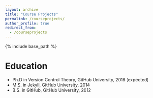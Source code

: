 ```yaml
---
layout: archive
title: "Course Projects"
permalink: /courseprojects/
author_profile: true
redirect_from:
  - /courseprojects
---
```


{% include base_path %}

Education
======
* Ph.D in Version Control Theory, GitHub University, 2018 (expected)
* M.S. in Jekyll, GitHub University, 2014
* B.S. in GitHub, GitHub University, 2012
